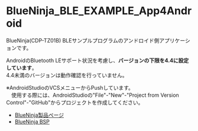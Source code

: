 # BlueNinja_BLE_EXAMPLE_App4Android
BlueNinja(CDP-TZ01B) BLEサンプルプログラムのアンドロイド側アプリケーションです。  

AndroidのBluetooth LEサポート状況を考慮し、**バージョンの下限を4.4に設定しています**。  
4.4未満のバージョンは動作確認を行っていません。  

※AndroidStudioのVCSメニューからPushしています。  
　使用する際には、AndroidStudioの"File"-"New"-"Project from Version Control"-"GitHub"からプロジェクトを作成してください。

* [BlueNinja製品ページ](http://blueninja.cerevo.com/ja/)
* [BlueNinja BSP](https://bitbucket.org/cerevo/blueninja_bsp)
